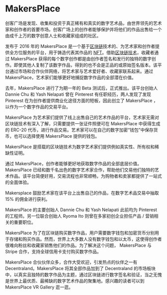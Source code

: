 # 

# MakersPlace

创客广场是发现、收集和投资于真正稀有和真实的数字艺术品，由世界领先的艺术家和创作者的首要市场。创客广场上的创作者能够保护并将他们的作品出售给一个由成千上万的数字创意人士和收藏家组成的社区。

发布于 2016 年的 MakersPlace 是一个基于[区块链](http://www.biwanshequ.com/)技术的、为艺术家和创作者提供全方位服务的平台，用于铸造代表其作品的 [NFT](http://www.biwanshequ.com/nft/)。借助[区块链技术](http://www.biwanshequ.com/)，收藏者通过 MakersPlace 获得的每个数字创作都是由创作者签名和发行的独特的数字创作。即使其他人复制了该数字作品，得到的也不会是正品的或原始签名版本。该平台通过市场和合作伙伴网络，将艺术家与艺术爱好者、收藏家联系起来。通过 MakersPlace，艺术家们能够更好地捕捉数字作品的全部潜在价值。

去年，MakersPlace 进行了为期一年的 Beta 测试后，正式推出。该平台创始人 Dannie Chu 和 Yash Nelapati 曾在 Pinterest 有任职经历，两人发现了发现 Pinterest 在为创作者提供商业化途径方面的短板，因此创立了 MakersPlace ，以作为一个数字作品的交易平台。

MakersPlace 为艺术家们提供了线上出售自己的艺术作品的平台，艺术家无需对区块链技术有深入了解，只需要提供一张证件照便可在 MakersPlace 中获得生成的 ERC-20 代币，进行作品交易。艺术家可以在自己的数字加密“钱包”中保存货币，也可以选择使用 MakersPlace 提供的钱包。

MakersPlace 是搭载的区块链技术为数字艺术家们提供例如真实性、所有权和稀缺性证明。

通过 MakersPlace，创作者能够更好地获取数字作品的全部底层价值。MakersPlace 已经和数千名出色的数字艺术家合作，帮助他们交易他们独特的艺术作品。该平台简便好用，交易流程也非常顺畅，为购物者和卖家都提供了一站式的全面体验。

Makersplace 鼓励艺术家在该平台上出售自己的作品，在数字艺术品交易中抽取 15% 的佣金进行获利。

MakersPlace 的主要创始人 Dannie Chu 和 Yash Nelapati 此前均为 Pinterest 的工程师。另一位联合创始人 Ryoma Ito 则曾在多家初创企业担任产品 / 营销相关的重要职位。

MakersPlace 为了在区块链购买数字作品，用户需要数字钱包和加密货币分别用于存储和购买作品。然而，世界上大多数人没有数字钱包和以太币，这使得创作者很难向粉丝和收藏家销售他们的作品。为了解决这个问题， MakersPlace 与 Stripe 合作，支持全球信用卡支付购买数字作品。

MakersPlace 合伙伙伴众多，合作大受欢迎，引发热点的伙伴之一有 Decentraland。MakersPlace 将其全部作品加到了 Decentraland 的市场板块中，以真实且独特的数字作品为主题，通过区块链进行数字签名和验证，当之无愧是世界上最优质、最稀缺的数字艺术作品的聚集地。感兴趣的读者可以到 MakersPlace VR Gallery 逛一逛。

